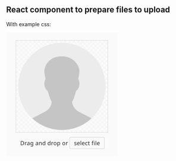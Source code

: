 ## React component to prepare files to upload 

With example css:

<img src="https://github.com/crshmk/uploader/blob/master/example.png" width="300" />
